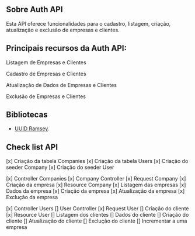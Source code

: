 ## Sobre Auth API

Esta API oferece funcionalidades para o cadastro, listagem, criação, atualização e exclusão de empresas e clientes.

## Principais recursos da Auth API:

Listagem de Empresas e Clientes

Cadastro de Empresas e Clientes

Atualização de Dados de Empresas e Clientes

Exclusão de Empresas e Clientes

## Bibliotecas
- [UUID Ramsey](https://github.com/ramsey/uuid).

## Check list API
[x] Criação da tabela Companies
[x] Criação da tabela Users
[x] Criação do seeder Company
[x] Criação do seeder User

[x] Controller Companies
    [x] Company Controller
[x] Request Company
    [x] Criação da empresa
[x] Resource Company
    [x] Listagem das empresas
    [x] Dados da empresa
    [x] Criação da empresa
    [x] Atualização da empresa
    [x] Exclução da empresa

[x] Controller Users
    [] User Controller
[x] Request User
    [] Criação do cliente  
[x] Resource User
    [] Listagem dos clientes
    [] Dados do cliente
    [] Criação do cliente
    [] Atualização do cliente
    [] Exclução do cliente
    [] Incrementar a uma empresa
